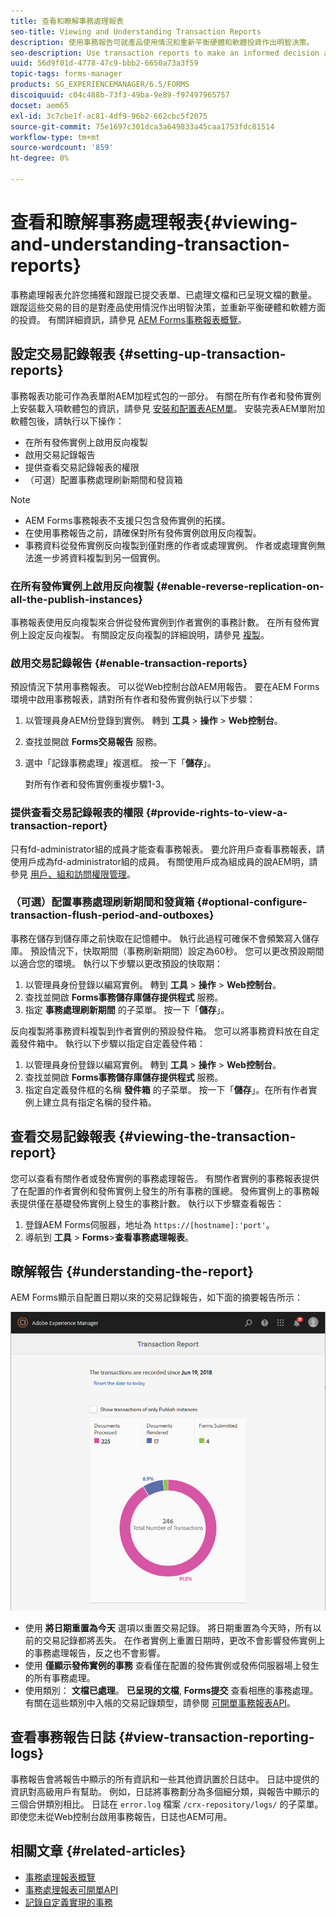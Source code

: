 ```yaml
---
title: 查看和瞭解事務處理報表
seo-title: Viewing and Understanding Transaction Reports
description: 使用事務報告可就產品使用情況和重新平衡硬體和軟體投資作出明智決策。
seo-description: Use transaction reports to make an informed decision about the product usage and rebalancing investments in hardware and software.
uuid: 56d9f01d-4778-47c9-bbb2-6650a73a3f59
topic-tags: forms-manager
products: SG_EXPERIENCEMANAGER/6.5/FORMS
discoiquuid: c04c488b-73f3-49ba-9e89-f97497965757
docset: aem65
exl-id: 3c7cbe1f-ac81-4df9-96b2-662cbc5f2075
source-git-commit: 75e1697c301dca3a649833a45caa1753fdc81514
workflow-type: tm+mt
source-wordcount: '859'
ht-degree: 0%

---
```


# 查看和瞭解事務處理報表{#viewing-and-understanding-transaction-reports}

事務處理報表允許您捕獲和跟蹤已提交表單、已處理文檔和已呈現文檔的數量。 跟蹤這些交易的目的是對產品使用情況作出明智決策，並重新平衡硬體和軟體方面的投資。 有關詳細資訊，請參見 [AEM Forms事務報表概覽](../../forms/using/transaction-reports-overview.md)。

## 設定交易記錄報表  {#setting-up-transaction-reports}

事務報表功能可作為表單附AEM加程式包的一部分。 有關在所有作者和發佈實例上安裝載入項軟體包的資訊，請參見 [安裝和配置表AEM單](/help/forms/using/installing-configuring-aem-forms-osgi.md)。 安裝完表AEM單附加軟體包後，請執行以下操作：

* 在所有發佈實例上啟用反向複製
* 啟用交易記錄報告
* 提供查看交易記錄報表的權限
* （可選）配置事務處理刷新期間和發貨箱 [](/help/forms/using/installing-configuring-aem-forms-osgi.md)

>[!NOTE]
>
>* AEM Forms事務報表不支援只包含發佈實例的拓撲。
>* 在使用事務報告之前，請確保對所有發佈實例啟用反向複製。
>* 事務資料從發佈實例反向複製到僅對應的作者或處理實例。 作者或處理實例無法進一步將資料複製到另一個實例。
>


### 在所有發佈實例上啟用反向複製 {#enable-reverse-replication-on-all-the-publish-instances}

事務報表使用反向複製來合併從發佈實例到作者實例的事務計數。 在所有發佈實例上設定反向複製。 有關設定反向複製的詳細說明，請參見 [複製](/help/sites-deploying/replication.md)。

### 啟用交易記錄報告 {#enable-transaction-reports}

預設情況下禁用事務報表。 可以從Web控制台啟AEM用報告。 要在AEM Forms環境中啟用事務報表，請對所有作者和發佈實例執行以下步驟：

1. 以管理員身AEM份登錄到實例。 轉到 **工具** > **操作** > **Web控制台**。
1. 查找並開啟 **Forms交易報告** 服務。
1. 選中「記錄事務處理」複選框。 按一下「**儲存**」。

   對所有作者和發佈實例重複步驟1-3。

### 提供查看交易記錄報表的權限 {#provide-rights-to-view-a-transaction-report}

只有fd-administrator組的成員才能查看事務報表。 要允許用戶查看事務報表，請使用戶成為fd-administrator組的成員。 有關使用戶成為組成員的說AEM明，請參見 [用戶、組和訪問權限管理](/help/sites-administering/user-group-ac-admin.md)。

### （可選）配置事務處理刷新期間和發貨箱 {#optional-configure-transaction-flush-period-and-outboxes}

事務在儲存到儲存庫之前快取在記憶體中。 執行此過程可確保不會頻繁寫入儲存庫。 預設情況下，快取期間（事務刷新期間）設定為60秒。 您可以更改預設期間以適合您的環境。 執行以下步驟以更改預設的快取期：

1. 以管理員身份登錄以編寫實例。 轉到 **工具** > **操作** > **Web控制台**。
1. 查找並開啟 **Forms事務儲存庫儲存提供程式** 服務。
1. 指定 **事務處理刷新期間** 的子菜單。 按一下「**儲存**」。

反向複製將事務資料複製到作者實例的預設發件箱。 您可以將事務資料放在自定義發件箱中。 執行以下步驟以指定自定義發件箱：

1. 以管理員身份登錄以編寫實例。 轉到 **工具** > **操作** > **Web控制台**。
1. 查找並開啟 **Forms事務儲存庫儲存提供程式** 服務。
1. 指定自定義發件框的名稱 **發件箱** 的子菜單。 按一下「**儲存**」。在所有作者實例上建立具有指定名稱的發件箱。

## 查看交易記錄報表 {#viewing-the-transaction-report}

您可以查看有關作者或發佈實例的事務處理報告。 有關作者實例的事務報表提供了在配置的作者實例和發佈實例上發生的所有事務的匯總。 發佈實例上的事務報表提供僅在基礎發佈實例上發生的事務計數。 執行以下步驟查看報告：

1. 登錄AEM Forms伺服器，地址為 `https://[hostname]:'port'`。
1. 導航到 **工具** > **Forms**>**查看事務處理報表**。

## 瞭解報告 {#understanding-the-report}

AEM Forms顯示自配置日期以來的交易記錄報告，如下面的摘要報告所示：

![示例事務 — 報告 — 作者](assets/sample-transaction-report-author.png)

* 使用 **將日期重置為今天** 選項以重置交易記錄。 將日期重置為今天時，所有以前的交易記錄都將丟失。 在作者實例上重置日期時，更改不會影響發佈實例上的事務處理報告，反之也不會影響。
* 使用 **僅顯示發佈實例的事務** 查看僅在配置的發佈實例或發佈伺服器場上發生的所有事務處理。
* 使用類別： **文檔已處理**。 **已呈現的文檔**, **Forms提交** 查看相應的事務處理。 有關在這些類別中入帳的交易記錄類型，請參閱 [可開單事務報表API](../../forms/using/transaction-reports-billable-apis.md)。

## 查看事務報告日誌 {#view-transaction-reporting-logs}

事務報告會將報告中顯示的所有資訊和一些其他資訊置於日誌中。 日誌中提供的資訊對高級用戶有幫助。 例如，日誌將事務劃分為多個細分類，與報告中顯示的三個合併類別相比。 日誌在 `error.log` 檔案 `/crx-repository/logs/` 的子菜單。 即使您未從Web控制台啟用事務報告，日誌也AEM可用。

## 相關文章 {#related-articles}

* [事務處理報表概覽](../../forms/using/transaction-reports-overview.md)
* [事務處理報表可開單API](../../forms/using/transaction-reports-billable-apis.md)
* [記錄自定義實現的事務](/help/forms/using/record-transaction-custom-implementation.md)
